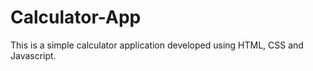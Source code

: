 # Calculator-App

This is a simple calculator application developed using HTML, CSS and Javascript.
